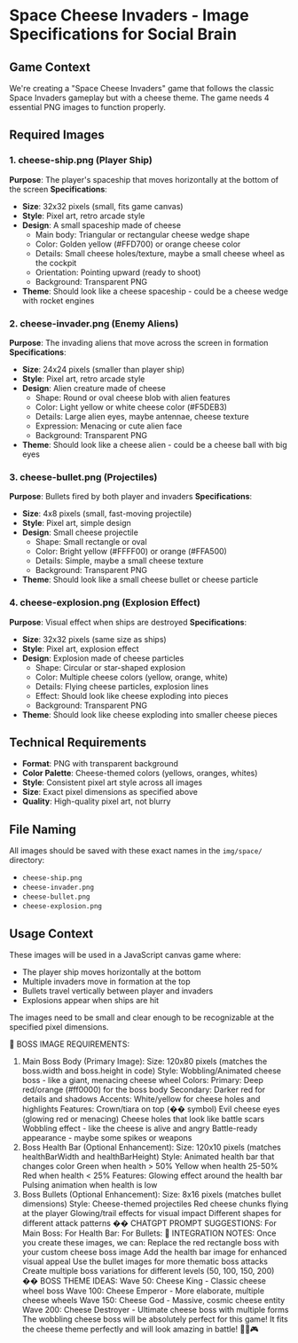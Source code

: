 # Space Cheese Invaders - Image Specifications for Social Brain

## Game Context
We're creating a "Space Cheese Invaders" game that follows the classic Space Invaders gameplay but with a cheese theme. The game needs 4 essential PNG images to function properly.

## Required Images

### 1. cheese-ship.png (Player Ship)
**Purpose**: The player's spaceship that moves horizontally at the bottom of the screen
**Specifications**:
- **Size**: 32x32 pixels (small, fits game canvas)
- **Style**: Pixel art, retro arcade style
- **Design**: A small spaceship made of cheese
  - Main body: Triangular or rectangular cheese wedge shape
  - Color: Golden yellow (#FFD700) or orange cheese color
  - Details: Small cheese holes/texture, maybe a small cheese wheel as the cockpit
  - Orientation: Pointing upward (ready to shoot)
  - Background: Transparent PNG
- **Theme**: Should look like a cheese spaceship - could be a cheese wedge with rocket engines

### 2. cheese-invader.png (Enemy Aliens)
**Purpose**: The invading aliens that move across the screen in formation
**Specifications**:
- **Size**: 24x24 pixels (smaller than player ship)
- **Style**: Pixel art, retro arcade style
- **Design**: Alien creature made of cheese
  - Shape: Round or oval cheese blob with alien features
  - Color: Light yellow or white cheese color (#F5DEB3)
  - Details: Large alien eyes, maybe antennae, cheese texture
  - Expression: Menacing or cute alien face
  - Background: Transparent PNG
- **Theme**: Should look like a cheese alien - could be a cheese ball with big eyes

### 3. cheese-bullet.png (Projectiles)
**Purpose**: Bullets fired by both player and invaders
**Specifications**:
- **Size**: 4x8 pixels (small, fast-moving projectile)
- **Style**: Pixel art, simple design
- **Design**: Small cheese projectile
  - Shape: Small rectangle or oval
  - Color: Bright yellow (#FFFF00) or orange (#FFA500)
  - Details: Simple, maybe a small cheese texture
  - Background: Transparent PNG
- **Theme**: Should look like a small cheese bullet or cheese particle

### 4. cheese-explosion.png (Explosion Effect)
**Purpose**: Visual effect when ships are destroyed
**Specifications**:
- **Size**: 32x32 pixels (same size as ships)
- **Style**: Pixel art, explosion effect
- **Design**: Explosion made of cheese particles
  - Shape: Circular or star-shaped explosion
  - Color: Multiple cheese colors (yellow, orange, white)
  - Details: Flying cheese particles, explosion lines
  - Effect: Should look like cheese exploding into pieces
  - Background: Transparent PNG
- **Theme**: Should look like cheese exploding into smaller cheese pieces

## Technical Requirements
- **Format**: PNG with transparent background
- **Color Palette**: Cheese-themed colors (yellows, oranges, whites)
- **Style**: Consistent pixel art style across all images
- **Size**: Exact pixel dimensions as specified above
- **Quality**: High-quality pixel art, not blurry

## File Naming
All images should be saved with these exact names in the `img/space/` directory:
- `cheese-ship.png`
- `cheese-invader.png`
- `cheese-bullet.png`
- `cheese-explosion.png`

## Usage Context
These images will be used in a JavaScript canvas game where:
- The player ship moves horizontally at the bottom
- Multiple invaders move in formation at the top
- Bullets travel vertically between player and invaders
- Explosions appear when ships are hit

The images need to be small and clear enough to be recognizable at the specified pixel dimensions.

🎨 BOSS IMAGE REQUIREMENTS:
1. Main Boss Body (Primary Image):
Size: 120x80 pixels (matches the boss.width and boss.height in code)
Style: Wobbling/Animated cheese boss - like a giant, menacing cheese wheel
Colors:
Primary: Deep red/orange (#ff0000) for the boss body
Secondary: Darker red for details and shadows
Accents: White/yellow for cheese holes and highlights
Features:
Crown/tiara on top (�� symbol)
Evil cheese eyes (glowing red or menacing)
Cheese holes that look like battle scars
Wobbling effect - like the cheese is alive and angry
Battle-ready appearance - maybe some spikes or weapons
2. Boss Health Bar (Optional Enhancement):
Size: 120x10 pixels (matches healthBarWidth and healthBarHeight)
Style: Animated health bar that changes color
Green when health > 50%
Yellow when health 25-50%
Red when health < 25%
Features:
Glowing effect around the health bar
Pulsing animation when health is low
3. Boss Bullets (Optional Enhancement):
Size: 8x16 pixels (matches bullet dimensions)
Style: Cheese-themed projectiles
Red cheese chunks flying at the player
Glowing/trail effects for visual impact
Different shapes for different attack patterns
�� CHATGPT PROMPT SUGGESTIONS:
For Main Boss:
For Health Bar:
For Bullets:
🎯 INTEGRATION NOTES:
Once you create these images, we can:
Replace the red rectangle boss with your custom cheese boss image
Add the health bar image for enhanced visual appeal
Use the bullet images for more thematic boss attacks
Create multiple boss variations for different levels (50, 100, 150, 200)
�� BOSS THEME IDEAS:
Wave 50: Cheese King - Classic cheese wheel boss
Wave 100: Cheese Emperor - More elaborate, multiple cheese wheels
Wave 150: Cheese God - Massive, cosmic cheese entity
Wave 200: Cheese Destroyer - Ultimate cheese boss with multiple forms
The wobbling cheese boss will be absolutely perfect for this game! It fits the cheese theme perfectly and will look amazing in battle! 🧀👑🎮